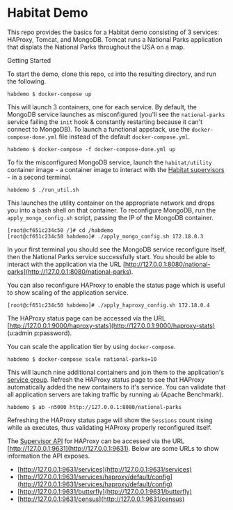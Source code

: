 # **Habitat Demo**

This repo provides the basics for a Habitat demo consisting of 3 services: HAProxy, Tomcat, and MongoDB. Tomcat runs a National Parks application that displats the National Parks throughout the USA on a map.

Getting Started

To start the demo, clone this repo, `cd` into the resulting directory, and run the following.

```
habdemo $ docker-compose up
```

This will launch 3 containers, one for each service. By default, the MongoDB service launches as misconfigured (you'll see the `national-parks` service failing the `init` hook & constantly restarting because it can't connect to MongoDB). To launch a functional appstack, use the `docker-compose-done.yml` file instead of the default `docker-compose.yml`.


```
habdemo $ docker-compose -f docker-compose-done.yml up
```

To fix the misconfigured MongoDB service, launch the `habitat/utility` container image - a container image to interact with the [Habitat supervisors](https://www.habitat.sh/docs/concepts-supervisor/) - in a second terminal.


```
habdemo $ ./run_util.sh
```

This launches the utility container on the appropriate network and drops you into a bash shell on that container. To reconfigure MongoDB, run the `apply_mongo_config.sh` script, passing the IP of the MongoDB container.

```
[root@cf651c234c50 /]# cd /habdemo
[root@cf651c234c50 habdemo]# ./apply_mongo_config.sh 172.18.0.3
```

In your first terminal you should see the MongoDB service reconfigure itself, then the National Parks service successfully start. You should be able to interact with the application via the URL [http://127.0.0.1:8080/national-parks](http://127.0.0.1:8080/national-parks).

You can also reconfigure HAProxy to enable the status page which is useful to show scaling of the application service. 

```
[root@cf651c234c50 habdemo]# ./apply_haproxy_config.sh 172.18.0.4
```

The HAProxy status page can be accessed via the URL [http://127.0.0.1:9000/haproxy-stats](http://127.0.0.1:9000/haproxy-stats) (u:admin p:password). 

You can scale the application tier by using `docker-compose`.

```
habdemo $ docker-compose scale national-parks=10
```

This will launch nine additional containers and join them to the application's [service group](https://www.habitat.sh/docs/run-packages-service-groups/). Refresh the HAProxy status page to see that HAProxy automatically added the new containers to it's service. You can validate that all application servers are taking traffic by running `ab` (Apache Benchmark).

```
habdemo $ ab -n5000 http://127.0.0.1:8080/national-parks
```

Refreshing the HAProxy status page will show the `Sessions` count rising while `ab` executes, thus validating HAProxy properly reconfigured itself.

The [Supervisor API](https://www.habitat.sh/docs/run-packages-monitoring/) for HAProxy can be accessed via the URL [http://127.0.0.1:9631](http://127.0.0.1:9631). Below are some URLs to show information the API exposes.

* [http://127.0.0.1:9631/services](http://127.0.0.1:9631/services)
* [http://127.0.0.1:9631/services/haproxy/default/config](http://127.0.0.1:9631/services/haproxy/default/config)
* [http://127.0.0.1:9631/butterfly](http://127.0.0.1:9631/butterfly)
* [http://127.0.0.1:9631/census](http://127.0.0.1:9631/census)





